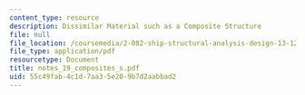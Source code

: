 ```yaml
---
content_type: resource
description: Dissimilar Material such as a Composite Structure
file: null
file_location: /coursemedia/2-082-ship-structural-analysis-design-13-122-spring-2003/55c49fab4c1d7aa35e209b7d2aabbad2_notes_19_composites_s.pdf
file_type: application/pdf
resourcetype: Document
title: notes_19_composites_s.pdf
uid: 55c49fab-4c1d-7aa3-5e20-9b7d2aabbad2
---
```

